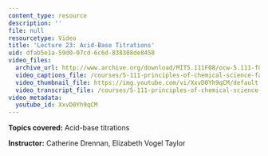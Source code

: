 ```yaml
---
content_type: resource
description: ''
file: null
resourcetype: Video
title: 'Lecture 23: Acid-Base Titrations'
uid: dfab5e1a-59d0-07cd-6c6d-838308de8458
video_files:
  archive_url: http://www.archive.org/download/MIT5.111F08/ocw-5.111-f08-lec23_300k.mp4
  video_captions_file: /courses/5-111-principles-of-chemical-science-fall-2008/dfcb0db2a86c5c4aa2ad72f36f6a5c22_XxvD0Yh9qCM.vtt
  video_thumbnail_file: https://img.youtube.com/vi/XxvD0Yh9qCM/default.jpg
  video_transcript_file: /courses/5-111-principles-of-chemical-science-fall-2008/5a90c9e8f3e8e38184aef9f9976b10c8_XxvD0Yh9qCM.pdf
video_metadata:
  youtube_id: XxvD0Yh9qCM
---
```


**Topics covered:** Acid-base titrations

**Instructor:** Catherine Drennan, Elizabeth Vogel Taylor